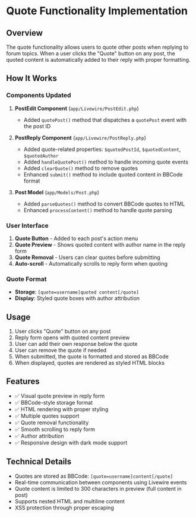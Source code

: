 # Quote Functionality Implementation

## Overview
The quote functionality allows users to quote other posts when replying to forum topics. When a user clicks the "Quote" button on any post, the quoted content is automatically added to their reply with proper formatting.

## How It Works

### Components Updated
1. **PostEdit Component** (`app/Livewire/PostEdit.php`)
   - Added `quotePost()` method that dispatches a `quotePost` event with the post ID

2. **PostReply Component** (`app/Livewire/PostReply.php`)
   - Added quote-related properties: `$quotedPostId`, `$quotedContent`, `$quotedAuthor`
   - Added `handleQuotePost()` method to handle incoming quote events
   - Added `clearQuote()` method to remove quotes
   - Enhanced `submit()` method to include quoted content in BBCode format

3. **Post Model** (`app/Models/Post.php`)
   - Added `parseQuotes()` method to convert BBCode quotes to HTML
   - Enhanced `processContent()` method to handle quote parsing

### User Interface
1. **Quote Button** - Added to each post's action menu
2. **Quote Preview** - Shows quoted content with author name in the reply form
3. **Quote Removal** - Users can clear quotes before submitting
4. **Auto-scroll** - Automatically scrolls to reply form when quoting

### Quote Format
- **Storage**: `[quote=username]quoted content[/quote]`
- **Display**: Styled quote boxes with author attribution

## Usage
1. User clicks "Quote" button on any post
2. Reply form opens with quoted content preview
3. User can add their own response below the quote
4. User can remove the quote if needed
5. When submitted, the quote is formatted and stored as BBCode
6. When displayed, quotes are rendered as styled HTML blocks

## Features
- ✅ Visual quote preview in reply form
- ✅ BBCode-style storage format
- ✅ HTML rendering with proper styling
- ✅ Multiple quotes support
- ✅ Quote removal functionality
- ✅ Smooth scrolling to reply form
- ✅ Author attribution
- ✅ Responsive design with dark mode support

## Technical Details
- Quotes are stored as BBCode: `[quote=username]content[/quote]`
- Real-time communication between components using Livewire events
- Quote content is limited to 300 characters in preview (full content in post)
- Supports nested HTML and multiline content
- XSS protection through proper escaping
